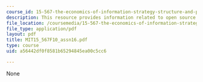 ```yaml
---
course_id: 15-567-the-economics-of-information-strategy-structure-and-pricing-fall-2010
description: This resource provides information related to open source and innovation.
file_location: /coursemedia/15-567-the-economics-of-information-strategy-structure-and-pricing-fall-2010/a56442df0f8581b65294845ea00c5cc6_MIT15_567F10_assn16.pdf
file_type: application/pdf
layout: pdf
title: MIT15_567F10_assn16.pdf
type: course
uid: a56442df0f8581b65294845ea00c5cc6

---
```

None